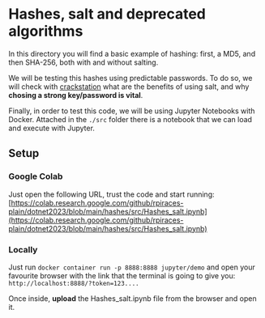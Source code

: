 # Hashes, salt and deprecated algorithms

In this directory you will find a basic example of hashing: first, a MD5, and then SHA-256, both with and without salting.

We will be testing this hashes using predictable passwords. To do so, we will check with [crackstation](https://crackstation.net/) what are the benefits of using salt, and why **chosing a strong key/password is vital**.

Finally, in order to test this code, we will be using Jupyter Notebooks with Docker. Attached in the `./src` folder there is a notebook that we can load and execute with Jupyter.

## Setup

### Google Colab
Just open the following URL, trust the code and start running: [https://colab.research.google.com/github/rpiraces-plain/dotnet2023/blob/main/hashes/src/Hashes_salt.ipynb](https://colab.research.google.com/github/rpiraces-plain/dotnet2023/blob/main/hashes/src/Hashes_salt.ipynb)

### Locally

Just run `docker container run -p 8888:8888 jupyter/demo` and open your favourite browser with the link that the terminal is going to give you: `http://localhost:8888/?token=123....`

Once inside, **upload** the Hashes_salt.ipynb file from the browser and open it.

